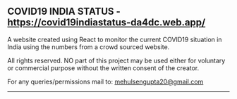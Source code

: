 ## COVID19 INDIA STATUS - https://covid19indiastatus-da4dc.web.app/

A website created using React to monitor the current COVID19 situation in India
using the numbers from a crowd sourced website.

All rights reserved. NO part of this project may be used either for voluntary or
commercial purpose without the written consent of the creator.

For any queries/permissions mail to: mehulsengupta20@gmail.com

---
